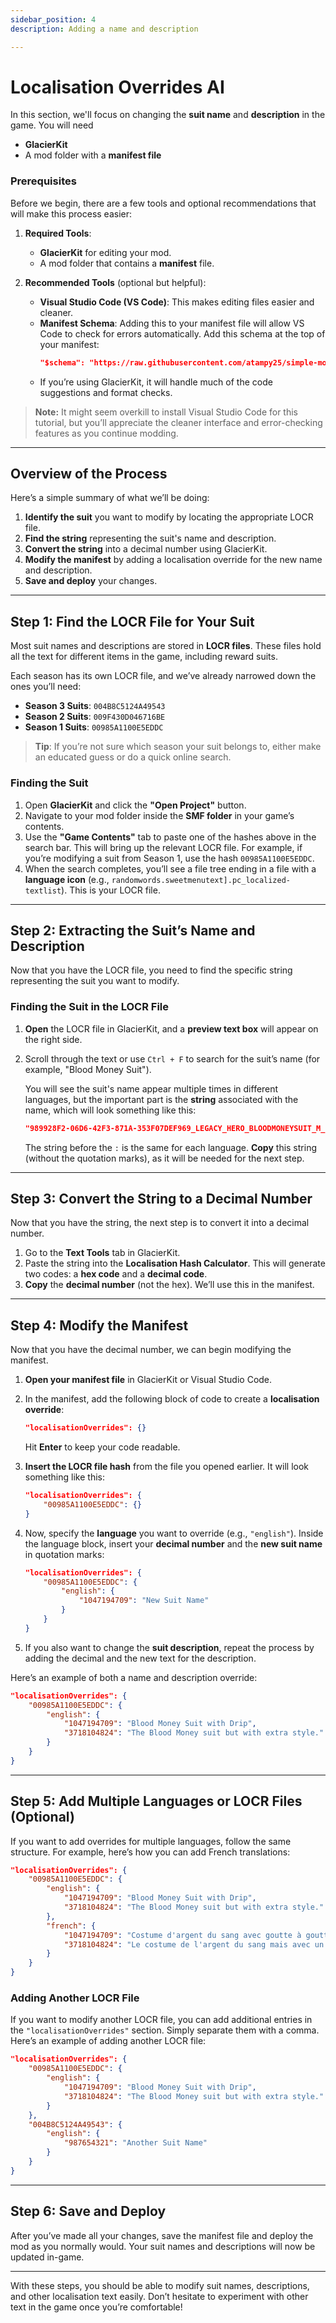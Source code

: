 ```yaml
---
sidebar_position: 4 
description: Adding a name and description

---
```


# Localisation Overrides AI

In this section, we'll focus on changing the **suit name** and **description** in the game. 
You will need 
- **GlacierKit**
- A mod folder with a **manifest file**

### Prerequisites

Before we begin, there are a few tools and optional recommendations that will make this process easier:

1. **Required Tools**:
   - **GlacierKit** for editing your mod.
   - A mod folder that contains a **manifest** file.

2. **Recommended Tools** (optional but helpful):
   - **Visual Studio Code (VS Code)**: This makes editing files easier and cleaner.
   - **Manifest Schema**: Adding this to your manifest file will allow VS Code to check for errors automatically. Add this schema at the top of your manifest:
     ```json
     "$schema": "https://raw.githubusercontent.com/atampy25/simple-mod-framework/main/Mod%20Manager/src/lib/manifest-schema.json"
     ```
   - If you’re using GlacierKit, it will handle much of the code suggestions and format checks.

> **Note:** It might seem overkill to install Visual Studio Code for this tutorial, but you’ll appreciate the cleaner interface and error-checking features as you continue modding.

---

## Overview of the Process

Here’s a simple summary of what we’ll be doing:

1. **Identify the suit** you want to modify by locating the appropriate LOCR file.
2. **Find the string** representing the suit's name and description.
3. **Convert the string** into a decimal number using GlacierKit.
4. **Modify the manifest** by adding a localisation override for the new name and description.
5. **Save and deploy** your changes.

---

## Step 1: Find the LOCR File for Your Suit

Most suit names and descriptions are stored in **LOCR files**. These files hold all the text for different items in the game, including reward suits.

Each season has its own LOCR file, and we’ve already narrowed down the ones you’ll need:
- **Season 3 Suits**: `004B8C5124A49543`
- **Season 2 Suits**: `009F430D046716BE`
- **Season 1 Suits**: `00985A1100E5EDDC`

> **Tip**: If you’re not sure which season your suit belongs to, either make an educated guess or do a quick online search.

### Finding the Suit

1. Open **GlacierKit** and click the **"Open Project"** button.
2. Navigate to your mod folder inside the **SMF folder** in your game’s contents.
3. Use the **"Game Contents"** tab to paste one of the hashes above in the search bar. This will bring up the relevant LOCR file. For example, if you’re modifying a suit from Season 1, use the hash `00985A1100E5EDDC`.
4. When the search completes, you’ll see a file tree ending in a file with a **language icon** (e.g., `randomwords.sweetmenutext].pc_localized-textlist`). This is your LOCR file.

---

## Step 2: Extracting the Suit’s Name and Description

Now that you have the LOCR file, you need to find the specific string representing the suit you want to modify.

### Finding the Suit in the LOCR File

1. **Open** the LOCR file in GlacierKit, and a **preview text box** will appear on the right side.
2. Scroll through the text or use `Ctrl + F` to search for the suit’s name (for example, "Blood Money Suit").
   
   You will see the suit's name appear multiple times in different languages, but the important part is the **string** associated with the name, which will look something like this:
   ```json
   "989928F2-06D6-42F3-871A-353F07DEF969_LEGACY_HERO_BLOODMONEYSUIT_M_HPA2293_NAME_": "Blood Money Suit"
   ```
   The string before the `:` is the same for each language. **Copy** this string (without the quotation marks), as it will be needed for the next step.

---

## Step 3: Convert the String to a Decimal Number

Now that you have the string, the next step is to convert it into a decimal number.

1. Go to the **Text Tools** tab in GlacierKit.
2. Paste the string into the **Localisation Hash Calculator**. This will generate two codes: a **hex code** and a **decimal code**.
3. **Copy** the **decimal number** (not the hex). We’ll use this in the manifest.

---

## Step 4: Modify the Manifest

Now that you have the decimal number, we can begin modifying the manifest.

1. **Open your manifest file** in GlacierKit or Visual Studio Code.
2. In the manifest, add the following block of code to create a **localisation override**:
   ```json
   "localisationOverrides": {}
   ```
   Hit **Enter** to keep your code readable.

3. **Insert the LOCR file hash** from the file you opened earlier. It will look something like this:
   ```json
   "localisationOverrides": {
       "00985A1100E5EDDC": {}
   }
   ```

4. Now, specify the **language** you want to override (e.g., `"english"`). Inside the language block, insert your **decimal number** and the **new suit name** in quotation marks:
   ```json
   "localisationOverrides": {
       "00985A1100E5EDDC": {
           "english": {
               "1047194709": "New Suit Name"
           }
       }
   }
   ```

5. If you also want to change the **suit description**, repeat the process by adding the decimal and the new text for the description.

Here’s an example of both a name and description override:
```json
"localisationOverrides": {
    "00985A1100E5EDDC": {
        "english": {
            "1047194709": "Blood Money Suit with Drip",
            "3718104824": "The Blood Money suit but with extra style."
        }
    }
}
```

---

## Step 5: Add Multiple Languages or LOCR Files (Optional)

If you want to add overrides for multiple languages, follow the same structure. For example, here’s how you can add French translations:

```json
"localisationOverrides": {
    "00985A1100E5EDDC": {
        "english": {
            "1047194709": "Blood Money Suit with Drip",
            "3718104824": "The Blood Money suit but with extra style."
        },
        "french": {
            "1047194709": "Costume d'argent du sang avec goutte à goutte",
            "3718104824": "Le costume de l'argent du sang mais avec un style supplémentaire."
        }
    }
}
```

### Adding Another LOCR File

If you want to modify another LOCR file, you can add additional entries in the `"localisationOverrides"` section. Simply separate them with a comma. Here’s an example of adding another LOCR file:

```json
"localisationOverrides": {
    "00985A1100E5EDDC": {
        "english": {
            "1047194709": "Blood Money Suit with Drip",
            "3718104824": "The Blood Money suit but with extra style."
        }
    },
    "004B8C5124A49543": {
        "english": {
            "987654321": "Another Suit Name"
        }
    }
}
```

---

## Step 6: Save and Deploy

After you’ve made all your changes, save the manifest file and deploy the mod as you normally would. Your suit names and descriptions will now be updated in-game.

---

With these steps, you should be able to modify suit names, descriptions, and other localisation text easily. Don’t hesitate to experiment with other text in the game once you’re comfortable!